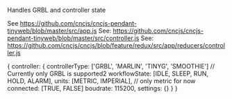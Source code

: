 Handles GRBL and controller state

See https://github.com/cncjs/cncjs-pendant-tinyweb/blob/master/src/app.js
See: https://github.com/cncjs/cncjs-pendant-tinyweb/blob/master/src/controller.js
See: https://github.com/cncjs/cncjs/blob/feature/redux/src/app/reducers/controller.js

{
  controller: {
    controllerType: ['GRBL', 'MARLIN', 'TINYG', 'SMOOTHIE'] // Currently only GRBL is supported2
    workflowState: [IDLE, SLEEP, RUN, HOLD, ALARM],
    units: [METRIC, IMPERIAL], // only metric for now
    connected: [TRUE, FALSE]
    boudrate: 115200,
    settings: {} 
  }
}

